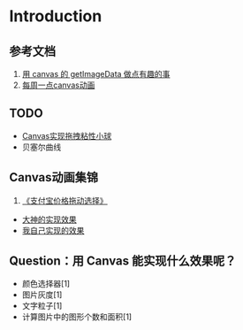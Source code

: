 # Introduction

## 参考文档
1. [用 canvas 的 getImageData 做点有趣的事](https://juejin.im/post/5ba06596f265da0acc7957e4)
2. [每周一点canvas动画](https://github.com/supperjet/H5-Animation)

## TODO
- [Canvas实现拖拽粘性小球](https://www.w3ctrain.com/2016/07/22/canvas-spring-ball/)
- 贝塞尔曲线

## Canvas动画集锦
1. [《支付宝价格拖动选择》](https://segmentfault.com/a/1190000013266172)
  - [大神的实现效果](https://codepen.io/supperjet/pen/paPVeM)
  - [我自己实现的效果](https://codepen.io/shawnfung/pen/qJmMBP?editors=1010)

## Question：用 Canvas 能实现什么效果呢？
- 颜色选择器[1]
- 图片灰度[1]
- 文字粒子[1]
- 计算图片中的图形个数和面积[1]
